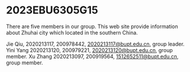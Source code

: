 # 2023EBU6305G15
There are five members in our group.
This web site provide information about Zhuhai city which located in the southern China.

  Jie Qiu, 2020213117, 200978442, 2020213117@bupt.edu.cn, group leader.
  Yini Yang 2020213120, 200979221, 2020213120@bupt.edu.cn, group member.
  Xu Zhang 2020213097, 200919564, 1512652511@bupt.edu.cn, group member.
